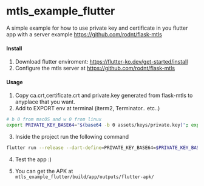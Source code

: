 # mtls_example_flutter
A simple example for how to use private key and certificate in you flutter app with a server example https://github.com/rodnt/flask-mtls



#### Install 

1. Download flutter enviroment: https://flutter-ko.dev/get-started/install
2. Configure the mtls server at https://github.com/rodnt/flask-mtls

#### Usage 

1. Copy ca.crt,certificate.crt and private.key generated from flask-mtls to anyplace that you want.
2. Add to EXPORT env at terminal (iterm2, Terminator.. etc..) 

```bash
# b 0 from macOS and w 0 from linux 
export PRIVATE_KEY_BASE64="$(base64 -b 0 assets/keys/private.key)"; export CERTIFICATE_BASE64="$(base64 -b 0 assets/keys/certificate.crt)"
``` 

3. Inside the project run the following command

```bash
flutter run --release --dart-define=PRIVATE_KEY_BASE64=$PRIVATE_KEY_BASE64 --dart-define=CERTIFICATE_BASE64=$CERTIFICATE_BASE64
```

4. Test the app :)

5. You can get the APK at `mtls_example_flutter/build/app/outputs/flutter-apk/`

